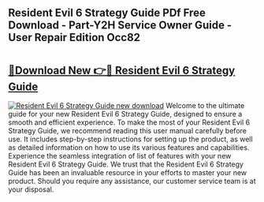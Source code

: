 ## Resident Evil 6 Strategy Guide PDf Free Download - Part-Y2H Service Owner Guide - User Repair Edition Occ82

# <h2><a href="http://bc57170.oget.top/?id=Resident+Evil+6+Strategy+Guide">🔗Download New 👉🔴 Resident Evil 6 Strategy Guide</a></h2>

[![Resident Evil 6 Strategy Guide new download](https://i.imgur.com/5g1atiW.png)](http://bc57170.oget.top/?id=Resident+Evil+6+Strategy+Guide)
Welcome to the ultimate guide for your new Resident Evil 6 Strategy Guide, designed to ensure a smooth and efficient experience. To make the most of your Resident Evil 6 Strategy Guide, we recommend reading this user manual carefully before use. It includes step-by-step instructions for setting up the product, as well as detailed information on how to use its various features and capabilities. Experience the seamless integration of list of features with your new Resident Evil 6 Strategy Guide. We trust that the Resident Evil 6 Strategy Guide has been an invaluable resource in your efforts to master your new product. Should you require any assistance, our customer service team is at your disposal.
